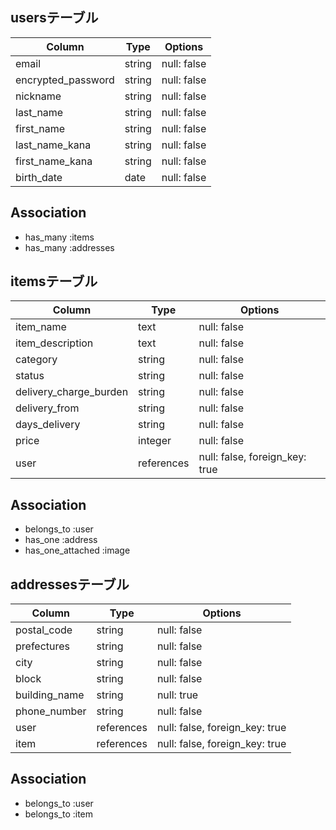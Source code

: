 ## usersテーブル

| Column             | Type   | Options     |
| ------------------ | ------ | ----------- |
| email              | string | null: false |
| encrypted_password | string | null: false |
| nickname           | string | null: false |
| last_name          | string | null: false |
| first_name         | string | null: false |
| last_name_kana     | string | null: false |
| first_name_kana    | string | null: false |
| birth_date         | date   | null: false |

## Association

- has_many :items
- has_many :addresses

## itemsテーブル

| Column                 | Type       | Options                        |
| ---------------------- | ---------- | ------------------------------ |
| item_name              | text       | null: false                    |
| item_description       | text       | null: false                    |
| category               | string     | null: false                    |
| status                 | string     | null: false                    |
| delivery_charge_burden | string     | null: false                    |
| delivery_from          | string     | null: false                    |
| days_delivery          | string     | null: false                    |
| price                  | integer    | null: false                    |
| user                   | references | null: false, foreign_key: true |

## Association

- belongs_to :user
- has_one :address
- has_one_attached :image

## addressesテーブル

| Column                 | Type       | Options                        |
| ---------------------- | ---------- | ------------------------------ |
| postal_code            | string     | null: false                    |
| prefectures            | string     | null: false                    |
| city                   | string     | null: false                    |
| block                  | string     | null: false                    |
| building_name          | string     | null: true                     |
| phone_number           | string     | null: false                    |
| user                   | references | null: false, foreign_key: true |
| item                   | references | null: false, foreign_key: true |

## Association

- belongs_to :user
- belongs_to :item